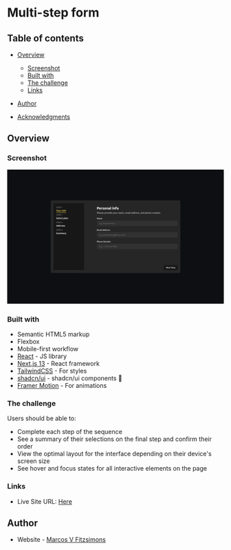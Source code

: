 # Multi-step form

## Table of contents

- [Overview](#overview)
  - [Screenshot](#screenshot)
  - [Built with](#built-with)
  - [The challenge](#the-challenge)
  - [Links](#links)

- [Author](#author)
- [Acknowledgments](#acknowledgments)

## Overview

### Screenshot

![](./public/assets/screenshot-form.webp)

### Built with

- Semantic HTML5 markup
- Flexbox
- Mobile-first workflow
- [React](https://reactjs.org/) - JS library
- [Next.js 13](https://beta.nextjs.org/docs) - React framework
- [TailwindCSS](https://tailwindcss.com/) - For styles
- [shadcn/ui](https://ui.shadcn.com/) - shadcn/ui components :rocket:
- [Framer Motion](https://www.framer.com/motion/) - For animations

### The challenge

Users should be able to:

- Complete each step of the sequence
- See a summary of their selections on the final step and confirm their order
- View the optimal layout for the interface depending on their device's screen size
- See hover and focus states for all interactive elements on the page

### Links

- Live Site URL: [Here](https://multi-step-form-tawny.vercel.app/)

## Author

- Website - [Marcos V Fitzsimons](https://marcosfitzsimons.com.ar/)
